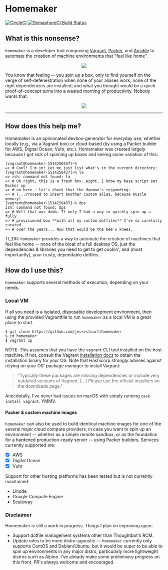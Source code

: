 # Homemaker

[![CircleCI][circleci-badge]][circleci-url]
[![SemaphoreCI Build Status][semaphoreci-badge]][semaphoreci-link]

## What is this nonsense?

`homemaker` is a developer tool composing [Vagrant][vagrant-url],
[Packer][packer-url], and [Ansible][ansible-url] to automate the creation of
machine environments that "feel like home".

<p align="center">
  <img src="http://jstu.art/oWBB/980x.gif" />
</p>

You know that feeling -- you spin up a box, only to find yourself on the verge
of self-defenestration when none of your aliases work; none of the right
dependencies are installed; and what you thought would be a quick proof-of-concept
turns into a wasted morning of productivity. Nobody wants that.

<p align="center">
  <img src="http://jstu.art/oWQD/tenor.gif">
</p>


---------------------------------------

## How does this help me?

Homemaker is an opinionated devbox-generator for everyday use, whether locally
(e.g., via a Vagrant box) or cloud-based (by using a Packer builder for
AWS, Digital Ocean, Vultr, etc.). Homemaker was created largely because I got
sick of spinning up boxes and seeing some variation of this:

```console
[vagrant@homemaker-1514256437]~%
=> # Cool! I'm in! Let me just list what's in the current directory:
[vagrant@homemaker-1514256437]~% la
=> zsh: command not found: la
=> # Oh right, this is a fresh box. Aight, I know my base script set Docker up
=> # on here — let's check that the daemon's responding:
=> # (...Proceed to insert another custom alias, because muscle memory)
[vagrant@homemaker-1514256437]~% dps
zsh: command not found: dps
=> # Well that was dumb. If only I had a way to quickly spin up a fully
=> # provisioned box **with all my custom dotfiles** I've so carefully curated
=> # over the years... Now that would be the bee's knees.
```

TL;DR: `homemaker` provides a way to automate the creation of machines that
feel like home -- none of the bloat of a full desktop OS, just the dependencies
& libraries you need to get to get cookin', and (most importantly), your
trusty, dependable dotfiles.

## How do I use this?

`homemaker` supports several methods of execution, depending on your needs.

### Local VM

If all you need is a isolated, disposable development environment, then using
the provided Vagrantfile to run `homemaker` as a local VM is a great place to
start.

```console
$ git clone https://github.com/jessestuart/homemaker
$ cd homemaker
$ vagrant up
```

NOTE: This assumes that you have the `vagrant` CLI tool installed on the host
machine. If not, consult the Vagrant [installation docs][vagrant-installation]
to obtain the installation binary for your OS. Note that Hashicorp strongly
advises against relying on your OS' package manager to install Vagrant:

> "Typically these packages are missing dependencies or include very outdated
> versions of Vagrant. [...] Please use the official installers on the
> downloads page."

Anecdotally, I've never had issues on macOS with simply running
`cask install vagrant`. YMMV.

#### Packer & custom machine images

`homemaker` can also be used to build identical machine images for one of the
several major cloud compute providers, in case you want to spin up an
environment -- whether as a simple remote sandbox, or as the foundation for
a hardened production-ready server -- using Packer builders. Services currently
supported are:

* [x] AWS
* [x] Digital Ocean
* [x] Vultr

Support for other hosting platforms has been tested but is not currently maintained:

- Linode
- Google Compute Engine
- Scaleway

<!-- * ============================================================== -->
<!-- * TODO: Add instructions for building and running Packer images. -->
<!-- * ============================================================== -->

### Disclaimer

Homemaker is still a work in progress. Things I plan on improving upon:

* Support dotfile management systems other than Thoughtbot's RCM.
* Update roles to be more distro-agnostic — `homemaker` currently only supports
  CentOS and Debian/Ubuntu, but it would be super to be able to spin up
  environments in any major distro, particularly more lightweight distros such
  as Alpine. I've already make some preliminary progress on this front. PR's
  always welcome and encouraged.

[ansible-url]: https://github.com/ansible/ansible
[circleci-badge]: https://circleci.com/gh/jessestuart/homemaker.svg?style=shield
[circleci-url]: https://circleci.com/gh/jessestuart/homemaker
[packer-url]: https://github.com/hashicorp/packer
[semaphoreci-badge]: https://semaphoreci.com/api/v1/jesses/homemaker/branches/jesse-circleci/badge.svg
[semaphoreci-link]: https://semaphoreci.com/jesses/homemaker
[vagrant-installation]: https://www.vagrantup.com/downloads.html
[vagrant-url]: https://github.com/hashicorp/vagrant

